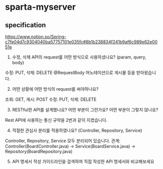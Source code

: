 # sparta-myserver
## specification

https://www.notion.so/Spring-c7fe04d7c9304040ba57757101e035fc#8b1b238834f241b9af6c989e62e0051e


1. 수정, 삭제 API의 request를 어떤 방식으로 사용하셨나요? (param, query, body)
  
  수정: PUT, 삭제: DELETE
  @RequestBody 어노테이션으로 게시물 등을 받아왔습니다.
  
2. 어떤 상황에 어떤 방식의 request를 써야하나요?
  
  조회: GET, 게시: POST
  수정: PUT, 삭제: DELETE
  
3. RESTful한 API를 설계했나요? 어떤 부분이 그런가요? 어떤 부분이 그렇지 않나요?
  
  Rest API에 사용하는 통신 규약을 2번과 같이 지켰습니다.

4. 적절한 관심사 분리를 적용하였나요? (Controller, Repository, Service)
  
  Controller, Repository, Service 모두 분리되어 있습니다.
  관계: Controller(BoardController.java) -> Service(BoardService.java) -> Repository(BoardRepository.java)
  
5. API 명세서 작성 가이드라인을 검색하여 직접 작성한 API 명세서와 비교해보세요

